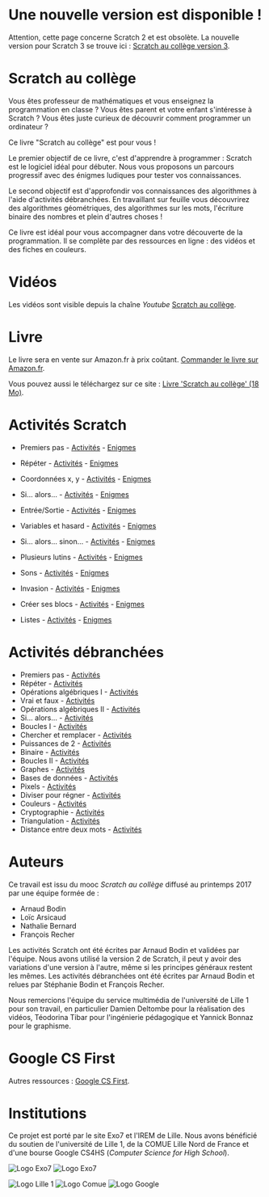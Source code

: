 Une nouvelle version est disponible !
=====================================

Attention, cette page concerne Scratch 2 et est obsolète.
La nouvelle version pour Scratch 3 se trouve ici : [Scratch au collège version 3](https://exo7math.github.io/scratch3-exo7/).


Scratch au collège
==================


Vous êtes professeur de mathématiques et vous enseignez la programmation en classe ? Vous êtes parent et votre enfant s'intéresse à Scratch ? Vous êtes juste curieux de découvrir comment programmer un ordinateur ?

Ce livre "Scratch au collège" est pour vous !

Le premier objectif de ce livre, c'est d'apprendre à programmer : Scratch est le logiciel idéal pour débuter. Nous vous proposons un parcours progressif avec des énigmes ludiques pour tester vos connaissances.

Le second objectif est d'approfondir vos connaissances des algorithmes à l'aide d'activités débranchées. En travaillant sur feuille vous découvrirez des algorithmes géométriques, des algorithmes sur les mots, l'écriture binaire des nombres et plein d'autres choses !

Ce livre est idéal pour vous accompagner dans votre découverte de la programmation. Il se complète par des ressources en ligne : des vidéos et des fiches en couleurs.

Vidéos
======

Les vidéos sont visible depuis la chaîne *Youtube* [Scratch au collège](http://www.youtube.com/ScratchAuCollege "www.youtube.com/ScratchAuCollege").

Livre
=====

Le livre sera en vente sur Amazon.fr à prix coûtant. [Commander le livre sur Amazon.fr]( https://www.amazon.fr/dp/1548211508).

Vous pouvez aussi le téléchargez sur ce site : [Livre 'Scratch au collège' (18 Mo)](livre-scratch.pdf).

Activités Scratch
=================

* Premiers pas - [Activités](fiche01/scratch-01.pdf) - [Enigmes](fiche01/enigme-01.pdf)

* Répéter - [Activités](fiche02/scratch-02.pdf) - [Enigmes](fiche02/enigme-02.pdf)

* Coordonnées x, y - [Activités](fiche03/scratch-03.pdf) - [Enigmes](fiche03/enigme-03.pdf)

* Si... alors... - [Activités](fiche04/scratch-04.pdf) - [Enigmes](fiche04/enigme-04.pdf)

* Entrée/Sortie - [Activités](fiche05/scratch-05.pdf) - [Enigmes](fiche05/enigme-05.pdf)

* Variables et hasard - [Activités](fiche06/scratch-06.pdf) - [Enigmes](fiche06/enigme-06.pdf)

* Si... alors... sinon... - [Activités](fiche07/scratch-07.pdf) - [Enigmes](fiche07/enigme-07.pdf)

* Plusieurs lutins - [Activités](fiche08/scratch-08.pdf) - [Enigmes](fiche08/enigme-08.pdf)

* Sons - [Activités](fiche09/scratch-09.pdf) - [Enigmes](fiche09/enigme-09.pdf)

* Invasion - [Activités](fiche10/scratch-10.pdf) - [Enigmes](fiche10/enigme-10.pdf)

* Créer ses blocs - [Activités](fiche11/scratch-11.pdf) - [Enigmes](fiche11/enigme-11.pdf)

* Listes - [Activités](fiche12/scratch-12.pdf) - [Enigmes](fiche12/enigme-12.pdf)


Activités débranchées
=====================

* Premiers pas - [Activités](premiers_pas/premiers_pas.pdf)
* Répéter - [Activités](repeter/repeter.pdf)
* Opérations algébriques I - [Activités](operations_algebriques_1/operations_algebriques_1.pdf)
* Vrai et faux - [Activités](vrai_faux/vrai_faux.pdf)
* Opérations algébriques II - [Activités](operations_algebriques_2/operations_algebriques_2.pdf)
* Si... alors... - [Activités](si_alors/si_alors.pdf)
* Boucles I - [Activités](boucles_1/boucles_1.pdf)
* Chercher et remplacer - [Activités](chercher/chercher.pdf)
* Puissances de 2 - [Activités](puissances_de_2/puissances_de_2.pdf)
* Binaire - [Activités](binaire/binaire.pdf)
* Boucles II - [Activités](boucles_2/boucles_2.pdf)
* Graphes - [Activités](graphe/graphe.pdf)
* Bases de données - [Activités](base_de_donnees/base_de_donnees.pdf)
* Pixels - [Activités](pixels/pixels.pdf)
* Diviser pour régner - [Activités](diviser_pour_regner/diviser_pour_regner.pdf)
* Couleurs - [Activités](couleurs/couleurs.pdf)
* Cryptographie - [Activités](crypto/crypto.pdf)
* Triangulation - [Activités](triangulation/triangulation.pdf)
* Distance entre deux mots - [Activités](distance_mots/distance_mots.pdf)

Auteurs
=======


Ce travail est issu du mooc *Scratch au collège* diffusé au printemps 2017 par une équipe formée de :

 * Arnaud Bodin
 * Loïc Arsicaud
 * Nathalie Bernard
 * François Recher

Les activités Scratch ont été écrites par Arnaud Bodin et validées par l'équipe. 
Nous avons utilisé la version 2 de Scratch, il peut y avoir des variations 
d'une version à l'autre, même si les principes généraux restent les mêmes. 
Les activités débranchées ont été écrites par Arnaud Bodin et relues par Stéphanie Bodin et François Recher.

Nous remercions l'équipe du service multimédia de l'université de Lille 1 pour son travail, en particulier Damien Deltombe pour la réalisation des vidéos, Téodorina Tibar pour l'ingénierie pédagogique et Yannick Bonnaz pour le graphisme.



Google CS First
===============

Autres ressources :
[Google CS First](http://www.cs-first.com/fr/home "Google CS First").

Institutions
============

Ce projet est porté par le site Exo7 et l'IREM de Lille. 
Nous avons bénéficié du soutien de l'université de Lille 1, de la COMUE Lille Nord de France et d'une bourse Google CS4HS (*Computer Science for High School*).


![Logo Exo7](divers/logo_exo7.png "logo Exo7")
![Logo Exo7](divers/logo-irem-144.png "logo IREM")

![Logo Lille 1](divers/logo-lille1-320.png "logo Lille 1")
![Logo Comue](divers/logo-comue.png "logo Comue")
![Logo Google](divers/logo-google.png "logo Google")



